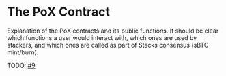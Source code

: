 # The PoX Contract
Explanation of the PoX contracts and its public functions. It should be clear which functions a user would interact with, which ones are used by stackers, and which ones are called as part of Stacks consensus (sBTC mint/burn).

TODO: [#9](https://github.com/stacks-network/sbtc-docs/issues/9)
